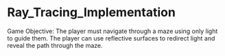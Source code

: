 # Ray_Tracing_Implementation
Game Objective: The player must navigate through a maze using only light to guide them. The player can use reflective surfaces to redirect light and reveal the path through the maze.
